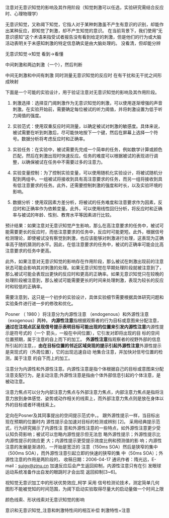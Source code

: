   

注意对无意识知觉的影响及其作用阶段（知觉刺激可以任选，实验研究需结合反应时、心理物理学）

无意识知觉，又称阈下知觉，它指人对于某种刺激虽不产生有意识的识别，却能作出某种反应，即知觉了刺激，却不产生知觉的意识。
在当前背景下，我们使用“无意识感知”这个术语来指受试者报告没有看到给定的刺激，但是他们的行为或大脑活动表明关于未感知刺激的特定信息确实是由大脑处理的。
没看清，但却能分辨

无意识知觉->知觉
看到->看懂


中间刺激和两边刺激（一个），然后判断

中间无刺激和中间有刺激 同时测量无意识知觉的反应时
在有干扰和无干扰之间形成映射


下面是一个可能的实验设计，用于验证注意对无意识知觉的影响及其作用阶段。

1. 刺激选择：选择亚门阈刺激作为无意识知觉的刺激，可以使用逐渐增强的声音刺激。在实验开始前，需要确定每位被试的听力阈值，并将刺激设置为低于听力阈值的强度。

2. 实验范式：使用双重反应时间测量，以确定被试对刺激的敏感度。具体来说，被试需要在听到刺激后，尽可能快地按下一个键，然后在屏幕上选择一个符号。数据分析将考虑反应时和正确率。

3. 实验任务：在实验中，被试需要先完成一个简单的任务，例如数学计算或颜色匹配，然后在刺激出现时快速反应。任务的难度可以根据被试的表现进行调整，以确保被试在任务中不需要过多的注意力。

4. 实验变量控制：为了控制实验变量，可以使用随机化实验设计，将被试随机分配到两组中。一组被试将接收到具有高注意要求的任务，而另一组将接收到具有低注意要求的任务。此外，还需要控制刺激的强度和时长，以及实验环境的影响。

5. 数据分析：使用双因素方差分析，将被试的任务难度和注意要求作为因素，反应时和正确率作为依赖变量。此外，可以使用线性回归分析，将反应时和正确率与被试的年龄、性别、教育水平等因素进行比较。

预计结果：如果注意对无意识知觉产生影响，那么在高注意要求的任务中，被试可能需要更长的反应时，而低注意要求的任务中，反应时可能更短。此外，根据信号检测理论，即使被试没有察觉到刺激，也应该能够对刺激进行处理，这表现为正确率高于随机猜测的水平。因此，在低注意要求的任务中，被试的正确率可能会比高注意要求的任务中更高。

此外，如果注意对无意识知觉的影响存在作用阶段，那么被试在刺激出现前的注意状态可能会影响其对刺激的处理。如果无意识知觉在早期处理阶段就被注意到了，那么被试可能会表现出更快的反应时和更高的正确率。如果无意识知觉只在较晚的处理阶段被注意到，那么被试可能需要更长的时间来处理刺激，表现为较长的反应时和较低的正确率。

需要注意到，这只是一个初步的实验设计，具体实验细节需要根据具体研究问题和实验条件进行进一步的修改和优化。

Posner （ 1980 ）将注意分为内源性注意 （endogenous）和外源性注意（exogenous）两种。 
**内源性注意**指根据观察者的行为目标或意图来分配注意，**通过在注视点区呈现信号提示表明目标可能出现的位置来引发内源性注意**内源性提示是符号式的（一个 箭头，一般在中间位置），它引发对即将出现的目 标的空间位置预期，属于注意的自上而下的加工。
**外源性注意**指观察者的视野外部的信息所引起的注意，，**由在目标位置的邻近区域突现的提示引起外源性注意**外源性提示是突现式的（外周位置），它的出现迅速自动 地集合注意，并加快对信号位置的检测，属于注意 的自下而上的加工。


注意分为内源性和外源性注意。内源性注意是指个体根据自己的目标或意图来分配注意支配行为，是主动注意;外源性注意是指由个体外部信息引起的个体注意，是被动注意。

注意力焦点可以分为内部注意力焦点与外部注意力焦点，内部注意力焦点是指将注意力放到身体感觉、姿势或动作相关的线索上，而外部注意力焦点则是放在身体以外的目标或者环境线索上。

定向在Posner及其同事提出的空间提示范式中，。 跟外源性提示一样，当目标出现在预期的位置时内 源性提示会加速对目标的检测或辨别 [2]。 采用经典提示范式，行为研究揭示了内源性注 意和外源性注意的一些特点，如外源性注意更少受 认知负荷影响；被试可以忽略内源性提示但无法忽 略外源性提示；外源性提示比内源性提示的效应更 大；内源性提示更受提示效度比例和预测值的影 响；内源性注意的发展是渐进的，一开始是宽泛的 注意（150ms SOA）然后是狭窄的集中（500ms SOA），而外源性注意引起立即的快速的狭窄的集 中（50ms SOA）；外源性注意的作用是两阶段的， 收稿日期：2006-04-17 通讯作者：隋光远，E-mail：suigy@zjnu.cn 加速反应后会产生返回抑制，内源性注意只有在引 发眼球运动系统准备作出自发的眼跳时才会出现 返回抑制[3~6]。


视知觉无意识加工中的形状优势效应_柯学
采用 信号检测论技术，测定简单几何图形不能被觉知的时间范围，为阈下启动实验取得尽量大的启动量做一个时间上限


颜色线索、形状线索对无意识知觉的影响

意识和无意识知觉_注意和刺激特性间的相互补偿
刺激特性+注意